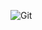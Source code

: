 ![Git](https://github.com/MMVonnSeek/ProjetoGit/assets/89359847/ce5fc403-23c7-488b-912a-8bd3956758a1)
